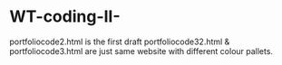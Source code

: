 # WT-coding-II-

portfoliocode2.html is the first draft 
portfoliocode32.html & portfoliocode3.html are just same website with different colour pallets.

